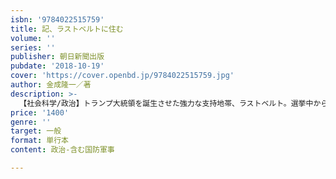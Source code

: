 ```yaml
---
isbn: '9784022515759'
title: 記、ラストベルトに住む
volume: ''
series: ''
publisher: 朝日新聞出版
pubdate: '2018-10-19'
cover: 'https://cover.openbd.jp/9784022515759.jpg'
author: 金成隆一／著
description: >-
  【社会科学/政治】トランプ大統領を誕生させた強力な支持地帯、ラストベルト。選挙中から足を運んで取材を重ねてきた記者が、こんど実際に現地に暮らし始めた。失業、貧困、ドラッグ……住民たちのトランプへの期待と失望、後悔。トランプ王国熱狂の後の１年半を追う。
price: '1400'
genre: ''
target: 一般
format: 単行本
content: 政治-含む国防軍事

---
```

